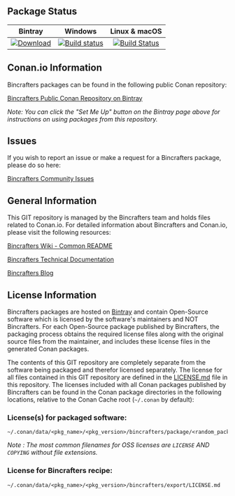 ## Package Status

| Bintray | Windows | Linux & macOS | 
|:-------:|:-------:|:-------------:|
|[![Download](https://api.bintray.com/packages/bincrafters/public-conan/python_dev_config%3Abincrafters/images/download.svg) ](https://bintray.com/bincrafters/public-conan/python_dev_config%3Abincrafters/_latestVersion)|[![Build status](https://ci.appveyor.com/api/projects/status/github/bincrafters/conan-python_dev_config?svg=true)](https://ci.appveyor.com/project/BinCrafters/conan-python_dev_config)|[![Build Status](https://travis-ci.com/bincrafters/conan-python_dev_config.svg)](https://travis-ci.com/bincrafters/conan-python_dev_config)|

## Conan.io Information

Bincrafters packages can be found in the following public Conan repository:

[Bincrafters Public Conan Repository on Bintray](https://bintray.com/bincrafters/public-conan)

*Note: You can click the "Set Me Up" button on the Bintray page above for instructions on using packages from this repository.*

## Issues

If you wish to report an issue or make a request for a Bincrafters package, please do so here:  

[Bincrafters Community Issues](https://github.com/bincrafters/community/issues)

## General Information

This GIT repository is managed by the Bincrafters team and holds files related to Conan.io.  For detailed information about Bincrafters and Conan.io, please visit the following resources: 

[Bincrafters Wiki - Common README](https://github.com/bincrafters/community/wiki/Common-README.md)

[Bincrafters Technical Documentation](http://bincrafters.readthedocs.io/en/latest/)

[Bincrafters Blog](https://bincrafters.github.io)

## License Information

Bincrafters packages are hosted on [Bintray](https://bintray.com) and contain Open-Source software which is licensed by the software's maintainers and NOT Bincrafters.  For each Open-Source package published by Bincrafters, the packaging process obtains the required license files along with the original source files from the maintainer, and includes these license files in the generated Conan packages.  

The contents of this GIT repository are completely separate from the software being packaged and therefor licensed separately.  The license for all files contained in this GIT repository are defined in the [LICENSE.md](LICENSE.md) file in this repository.  The licenses included with all Conan packages published by Bincrafters can be found in the Conan package directories in the following locations, relative to the Conan Cache root (`~/.conan` by default): 

### License(s) for packaged software: 

    ~/.conan/data/<pkg_name>/<pkg_version>/bincrafters/package/<random_package_id>/license/<LICENSE_FILES_HERE>

*Note :   The most common filenames for OSS licenses are `LICENSE` AND `COPYING` without file extensions.*
    
### License for Bincrafters recipe: 

    ~/.conan/data/<pkg_name>/<pkg_version>/bincrafters/export/LICENSE.md 

    